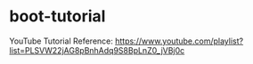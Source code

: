 # boot-tutorial
YouTube Tutorial Reference: https://www.youtube.com/playlist?list=PLSVW22jAG8pBnhAdq9S8BpLnZ0_jVBj0c
